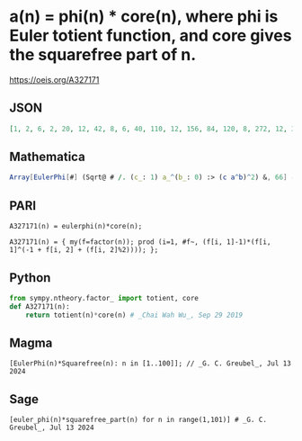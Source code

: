 # a\(n\) \= phi\(n\) \* core\(n\), where phi is Euler totient function, and core gives the squarefree part of n\.
https://oeis.org/A327171
## JSON
```JSON
[1, 2, 6, 2, 20, 12, 42, 8, 6, 40, 110, 12, 156, 84, 120, 8, 272, 12, 342, 40, 252, 220, 506, 48, 20, 312, 54, 84, 812, 240, 930, 32, 660, 544, 840, 12, 1332, 684, 936, 160, 1640, 504, 1806, 220, 120, 1012, 2162, 48, 42, 40, 1632, 312, 2756, 108, 2200, 336, 2052, 1624, 3422, 240, 3660, 1860, 252, 32, 3120, 1320]
```
## Mathematica
```Mathematica
Array[EulerPhi[#] (Sqrt@ # /. (c_: 1) a_^(b_: 0) :> (c a^b)^2) &, 66] (* _Michael De Vlieger_, Sep 29 2019, after _Bill Gosper_ at A007913 *)
```
## PARI
```PARI
A327171(n) = eulerphi(n)*core(n);
```
```PARI
A327171(n) = { my(f=factor(n)); prod (i=1, #f~, (f[i, 1]-1)*(f[i, 1]^(-1 + f[i, 2] + (f[i, 2]%2)))); };
```
## Python
```Python
from sympy.ntheory.factor_ import totient, core
def A327171(n):
    return totient(n)*core(n) # _Chai Wah Wu_, Sep 29 2019
```
## Magma
```Magma
[EulerPhi(n)*Squarefree(n): n in [1..100]]; // _G. C. Greubel_, Jul 13 2024
```
## Sage
```Sage
[euler_phi(n)*squarefree_part(n) for n in range(1,101)] # _G. C. Greubel_, Jul 13 2024
```

